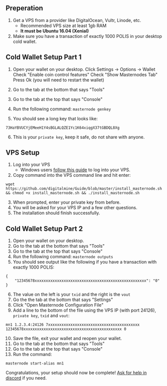 ## Preperation

1. Get a VPS from a provider like DigitalOcean, Vultr, Linode, etc. 
   - Recommended VPS size at least 1gb RAM 
   - **It must be Ubuntu 16.04 (Xenial)**
2. Make sure you have a transaction of exactly 1000 POLIS in your desktop cold wallet.

## Cold Wallet Setup Part 1

1. Open your wallet on your desktop.
   Click Settings -> Options -> Wallet
   Check "Enable coin control features"
   Check "Show Masternodes Tab"
   Press Ok (you will need to restart the wallet)
   
   
2. Go to the tab at the bottom that says "Tools"
3. Go to the tab at the top that says "Console"
4. Run the following command: `masternode genkey`
5. You should see a long key that looks like:
```
73HaYBVUCYjEMeeH1Y4sBGLALQZE1Yc1K64xiqgX37tGBDQL8Xg
```
6. This is your `private key`, keep it safe, do not share with anyone.




## VPS Setup

1. Log into your VPS
   - Windows users [follow this guide](https://www.digitalocean.com/community/tutorials/how-to-log-into-your-droplet-with-putty-for-windows-users) to log into your VPS.
2. Copy command into the VPS command line and hit enter:
```
wget https://github.com/digitalmine/Guide/blob/master/install_masternode.sh && chmod +x install_masternode.sh && ./install_masternode.sh
```
3. When prompted, enter your private key from before.
4. You will be asked for your VPS IP and a few other questions.
5. The installation should finish successfully. 



## Cold Wallet Setup Part 2

1. Open your wallet on your desktop.
2. Go to the tab at the bottom that says "Tools"
3. Go to the tab at the top that says "Console"
4. Run the following command: `masternode outputs`
5. You should see output like the following if you have a transaction with exactly 1000 POLIS:
```
{
    "12345678xxxxxxxxxxxxxxxxxxxxxxxxxxxxxxxxxxxxxxxxxxxxxxxxxx": "0"
}
```
6. The value on the left is your `txid` and the right is the `vout`
7. Go the the tab at the bottom that says "Settings"
8. Click "Open Masternode Configuration File"
9. Add a line to the bottom of the file using the VPS IP (with port 24126), `private key`, `txid` and `vout`:
```
mn1 1.2.3.4:24126 7xxxxxxxxxxxxxxxxxxxxxxxxxxxxxxxxxxxxxxxxx 12345678xxxxxxxxxxxxxxxxxxxxxxxxxxxxxxxxxxxxxxxxxxxx 0 
```
10. Save the file, exit your wallet and reopen your wallet.
11. Go to the tab at the bottom that says "Tools"
12. Go to the tab at the top that says "Console"
13. Run the command:
```
masternode start-alias mn1
```

Congratulations, your setup should now be complete! [Ask for help in discord](https://discord.gg/zQcPK9G) if you need.
